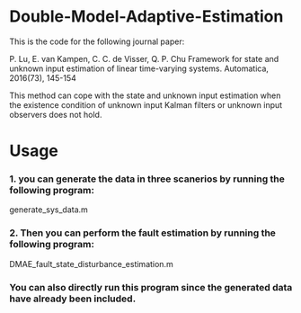 # Double-Model-Adaptive-Estimation

This is the code for the following journal paper:

P. Lu, E. van Kampen, C. C. de Visser, Q. P. Chu
Framework for state and unknown input estimation of linear time-varying systems.
Automatica, 2016(73), 145-154

This method can cope with the state and unknown input estimation when the existence condition of unknown input Kalman filters or unknown input observers does not hold.

# Usage

### 1. you can generate the data in three scanerios by running the following program:
generate_sys_data.m

### 2. Then you can perform the fault estimation by running the following program:
DMAE_fault_state_disturbance_estimation.m

### You can also directly run this program since the generated data have already been included.
